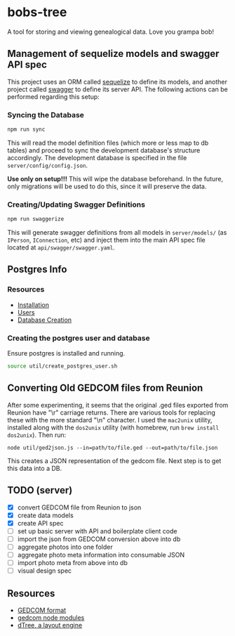 # bobs-tree

A tool for storing and viewing genealogical data. Love you grampa bob!





## Management of sequelize models and swagger API spec

This project uses an ORM called [sequelize](http://docs.sequelizejs.com/en/v3/) to define its models,
and another project called [swagger](http://swagger.io/) to define its server API. The following actions can
be performed regarding this setup:





### Syncing the Database

```bash
npm run sync
```

This will read the model definition files (which more or less map to db tables) and proceed to
sync the development database's structure accordingly. The development database is specified
in the file `server/config/config.json`.

**Use only on setup!!!** This will wipe the database beforehand. In the future, only migrations
will be used to do this, since it will preserve the data.

### Creating/Updating Swagger Definitions

```bash
npm run swaggerize
```

This will generate swagger definitions from all models in `server/models/` (as `IPerson`, `IConnection`, etc)
and inject them into the main API spec file located at `api/swagger/swagger.yaml`.





## Postgres Info

### Resources

- [Installation](https://wiki.postgresql.org/wiki/Detailed_installation_guides)
- [Users](https://www.postgresql.org/docs/8.0/static/user-manag.html)
- [Database Creation](https://www.postgresql.org/docs/9.0/static/sql-createdatabase.html)

### Creating the postgres user and database

Ensure postgres is installed and running.

```bash
source util/create_postgres_user.sh
```




## Converting Old GEDCOM files from Reunion

After some experimenting, it seems that the original .ged files exported from Reunion have "\r" carriage returns.
There are various tools for replacing these with the more standard "\n" character. I used the `mac2unix` utility,
installed along with the `dos2unix` utility (with homebrew, run `brew install dos2unix`). Then run:

```
node util/ged2json.js --in=path/to/file.ged --out=path/to/file.json
```

This creates a JSON representation of the gedcom file. Next step is to get this data into a DB.







## TODO (server)
- [X] convert GEDCOM file from Reunion to json
- [X] create data models
- [X] create API spec
- [ ] set up basic server with API and boilerplate client code
- [ ] import the json from GEDCOM conversion above into db
- [ ] aggregate photos into one folder
- [ ] aggregate photo meta information into consumable JSON
- [ ] import photo meta from above into db
- [ ] visual design spec

## Resources

- [GEDCOM format](https://en.wikipedia.org/wiki/GEDCOM)
- [gedcom node modules](https://www.npmjs.com/search?q=gedcom)
- [dTree, a layout engine](https://github.com/ErikGartner/dTree)